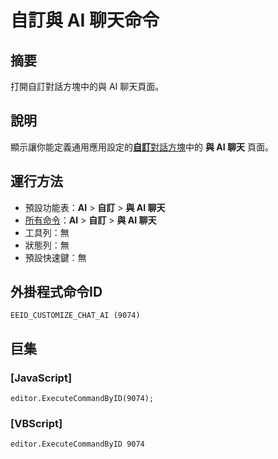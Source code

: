 # 自訂與 AI 聊天命令

## 摘要

打開自訂對話方塊中的與 AI 聊天頁面。

## 說明

顯示讓你能定義通用應用設定的[**自訂**對話方塊](../../dlg/customize/index)中的 **與 AI 聊天** 頁面。

## 運行方法

- 預設功能表：**AI** > **自訂** > **與 AI 聊天**
- [所有命令](all_commands)：**AI** > **自訂** > **與 AI 聊天**
- 工具列：無
- 狀態列：無
- 預設快速鍵：無

## 外掛程式命令ID

```
EEID_CUSTOMIZE_CHAT_AI (9074)
```

## 巨集

### \[JavaScript\]

```
editor.ExecuteCommandByID(9074);
```

### \[VBScript\]

```
editor.ExecuteCommandByID 9074
```